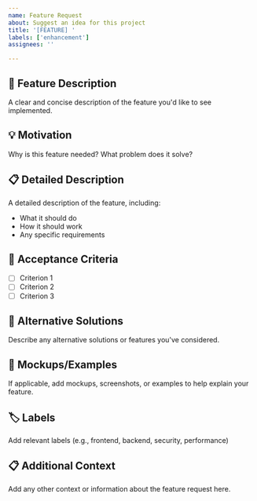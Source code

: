 ```yaml
---
name: Feature Request
about: Suggest an idea for this project
title: '[FEATURE] '
labels: ['enhancement']
assignees: ''

---
```


## 🚀 Feature Description
A clear and concise description of the feature you'd like to see implemented.

## 💡 Motivation
Why is this feature needed? What problem does it solve?

## 📋 Detailed Description
A detailed description of the feature, including:
- What it should do
- How it should work
- Any specific requirements

## 🎯 Acceptance Criteria
- [ ] Criterion 1
- [ ] Criterion 2
- [ ] Criterion 3

## 🔄 Alternative Solutions
Describe any alternative solutions or features you've considered.

## 📸 Mockups/Examples
If applicable, add mockups, screenshots, or examples to help explain your feature.

## 🏷️ Labels
Add relevant labels (e.g., frontend, backend, security, performance)

## 📋 Additional Context
Add any other context or information about the feature request here.
